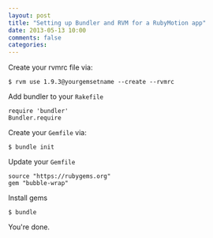 ```yaml
---
layout: post
title: "Setting up Bundler and RVM for a RubyMotion app"
date: 2013-05-13 10:00
comments: false
categories:
---
```


Create your rvmrc file via:

    $ rvm use 1.9.3@yourgemsetname --create --rvmrc

Add bundler to your `Rakefile`

    require 'bundler'
    Bundler.require

Create your `Gemfile` via:

    $ bundle init

Update your `Gemfile`

    source "https://rubygems.org"
    gem "bubble-wrap"

Install gems

    $ bundle

You're done.